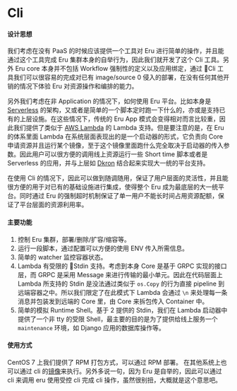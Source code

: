 # Cli

#### 设计思想

我们考虑在没有 PaaS 的时候应该提供一个工具对 Eru 进行简单的操作，并且能通过这个工具完成 Eru 集群本身的自举行为，因此我们就开发了这个 Cli 工具。另外 Eru core 本身并不包括 Workflow 强制性的定义以及应用绑定，通过 Cli 工具我们可以很容易的完成对已有 image/source 0 侵入的部署，在没有任何其他开销的情况下体验 Eru 对资源操作和编排的能力。

另外我们考虑在非 Application 的情况下，如何使用 Eru 平台。比如本身是 [Serverless](https://en.wikipedia.org/wiki/Serverless_computing) 的架构，又或者是简单的一个脚本定时跑一下什么的，亦或是支持已有的上层设施。在这些情况下，传统的 Eru App 模式会变得相对而言比较重，因此我们提供了类似于 [AWS Lambda](https://aws.amazon.com/cn/lambda/) 的 Lambda 支持。但是要注意的是，在 Eru 的体系里面 Lambda 在系统层面表现出的是一个启动器的形式，它负责向 Core 申请资源并且运行某个镜像，至于这个镜像里面跑什么完全取决于启动器的传入参数。因此用户可以很方便的调用线上资源运行一些 Short time 脚本或者是 Serverless 的应用，并与上层如 [Dkron](http://dkron.io/) 结合起来实现大一统的平台支持。

在使用 Cli 的情况下，因此可以做到随调随用，保证了用户层面的灵活性，并且能很方便的用于对已有的基础设施进行集成，使得整个 Eru 成为最底层的大一统平台。同时通过 Eru 的强制超时机制保证了单一用户不能长时间占用资源配额，保证了平台层面的资源利用率。

#### 主要功能

1. 控制 Eru 集群，部署/删除/扩容/缩容等。
2. 运行一段脚本，通过配置可以方便的使用 ENV 传入所需信息。
3. 简单的 watcher 监控容器状态。
4. Lambda 有受限的 Stdin 支持。考虑到本身 Core 是基于 GRPC 实现的接口层，而 GRPC 是采用 Message 来进行传输的最小单元。因此在代码层面上 Lambda 所支持的 Stdin 是没法通过类似于 `os.Copy` 的行为直接 pipeline 到远端容器之中。所以我们限定了在此模式下 Lambda 会通过 `\n` 来处理每一条消息并包装发到远端的 Core 里，由 Core 来拆包传入 Container 中。
5. 简单的模拟 Runtime Shell。基于 2 提供的 Stdin，我们在 Lambda 启动器中提供了一个非 tty 的受限 Shell，最主要的目的是为了提供给线上服务一个 `maintenance` 环境，如 Django 应用的数据库操作等。

#### 使用方式

CentOS 7 上我们提供了 RPM 打包方式，可以通过 RPM 部署。
在其他系统上也可以通过 cli 的[镜像](https://hub.docker.com/r/projecteru2/cli/)来执行。另外多说一句，因为 Eru 是自举的，因此可以通过 cli 来调用 eru 使用受控 cli 完成 cli 操作，虽然很别扭，大概就是这个意思吧。
